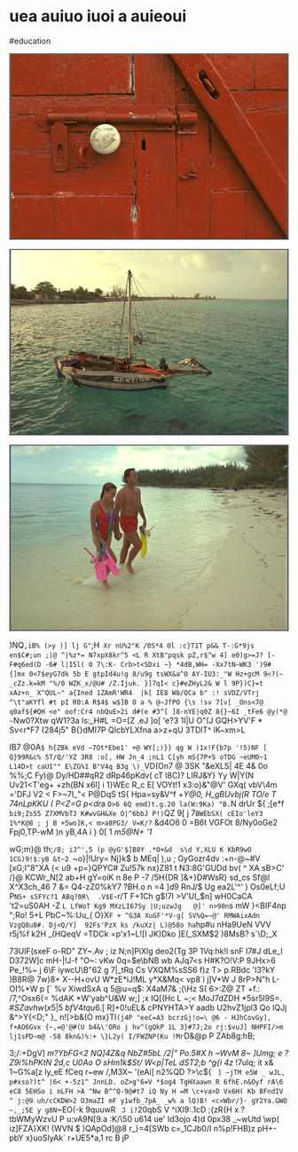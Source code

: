 # uea auiuo iuoi a auieoui

<wd-tags>#education</wd-tags>

![](img/kodim02.png)

![](img/kodim06.png)

![](img/kodim12.png)

)NQ`,iB% (>y )] lj G"`;H` Xr nU%2"K /0S*4 Ol :c}T1T p&& T-:G*9js en$C#;un ;)@ ^|%z*= N7xpX8kr^5 <L R XtB"pqsk pZ,r$^w 4] e0)g>=J? [-F#q6ed(D -6# l|I5l( 0 7\:K- Crb>t<SDxi ~} *4dB,WH= -Xx7tN~WK3 ')9# {]mx 0<7$eyG7dk 5b E gtpId4u!g 8/u9g tsWX&a^O AY-IU3:_"W Hz+gcM 9<?(~ _cZz.k=kM "%/0 WZK_x/@U# /Z.Ijuk. }]7qI< c}#eZHyL2& W l 9P})C}=t xAz+n_ X^QUL~" a{Ined 1ZAmR'WR4  |k[ IE8 W8/QCa b" :! sVDZ/VTrj ^\t"aKYfl #t pI R0:A R$4$ w$]B O a % @~JfPO {\s !sv 7[v[ _Ons<7@ q0af${#QH <e" oof:Cr4 nbQuE>2i d#(e #3^[ ]8-nYE|q0Z 8{}~6I _tFe6 @y(*@ ~`Nw0?Xtw qW1?3a ls:_H#L =O=[Z .eJ ]o[ 'e?3 1I|U O"(J GQH>YV'F * Sv<r*F7 (284j5" B{}dMI7P QIcbYLXfna a>z+qU 3TDlT^  lK~xm>L

IB7 @0A`$ h{ZBk eVd ~7Ot*Ebe1' +@ WY[;)}} qg W )1x!F{b7p '!5)NF [ Q}99R&c% 5T/Q/'YZ 3R8 :o[, HW Jn_4 ;nL1 C[yh mS{7P+S oTDG ~eUM0~1 L14D>t caU1"" E\ZG%1 B"V4q B3g \)_`VD(On7 @ 3SK "&eXLS| 4E 4\& 0o %%;C Fy)@ Dy/HD##qR2 dRp46pKdv( cT l8C)? LIRJ&Y} Yy W|Y(N Uv21<T'eg+ +zh(BN x6I] i 1}WEc R_c E[ VOYt!1 x3:o}&"@V' GXq( vbV\4m  ='DFJ V2 < F>~7I_"< P@DqS tS{ Hpa=sy&V^f +*Y@0, H_gBUvbj(R TO/e T 74nLpKKU ( P<Z=G p<dr*a `D>6 6Q emd)t.g.20 la(W:9Ka) "B.`N drUr ${ ;[e*f `bi9;Zs55 Z7XMVbTJ K#wvGH&Xe O|^6bbJ P!)`QZ 9[ j 7`BWEbSX( cEIo'leY3 1%*K@8 ; j B +5wo]K,< m>a8PG3/ V=K/?` &d4O6 0 =B6t VGFOt 8/Ny0oGe2 Fpj0,TP-wM )n yB,4A i } 0[ 1 _m5@N\+ '1_

wG;m}@ th;`/8; iJ^',5 (p @yG'$]B8Y .*O+&d  s\d Y,XLU K KbR9wO 1CG)9!$:yB &t~2 `~o}|!Ury= Nj}k$ b MEq| ),u ; GyGozr4dv :+n-@~#V [xG;I"8"XA (< u9 +p=}QPYC#  Zu!57k nx}Z81 t N3:8G'GUDd bv( ^ XA sB>C' /}@ KCWr_N[2 ab+H gY=oiK n 8e P -7 /5H{DR ]&+}D#WsR} sd_cs Sf@l X^X3ch_46 7 &= Q4-zZ0%kY7 ?BH.o n =4  ]d9 RnJ/$ Ug ea2L'^' ) Os0eLf;U P`NS+ sSFYc?1 ABq?0R\  .V$E~`r/T F+1Ch g$!7l >V'Ul_$n] wH0CaCA 't2=uS0AH -Z `L LfWoT Kg9 MXzLI67Sy |U;uzwJg   @]' n>90n`s mW }<BIF4np ";Ro! 5+L PbC~%:Uu_( O}X`F + ^G3A XuGF'*V-g[ SV%Q=~@' RMWAixAdn VzgQ8u8#. Dj<Q/Y]  92Fs'PzX ks /kuXz| L)@58o ha`hp#u nHa9UeN VVV r5j%f k2H _(HQeqV =TDCk =p'x1~L![I JK)Dko ]E(_SXM$2 )8MsB? s`\D;_X

73UlF(sxeF o-RD" ZY~.Av ; iz N;n]PiXlg deo2(Tg 3P 1Vq:hk!l snF I7#J dLe_l D372W]c mH-|!J-f "O~: vKw 0q=$e\bNB wb AJq7<s H#K?O!V:P 9JHx>6 Pe_!%~ j 6\F  iywcU\B"62 g 7|_tRq Cs VXQM%sSS6 f)z T> p.RBdc 'l3?kY )B8R@ 7w)8+ X--H+ovU W*zE*iJ!ML y*X&Mq< vp8`l j]V*W J 8rP>N"h  L-OI%*W p [` %v XiwdSxA q 5@u=q$: X4aM7& ;(\Hz S( 6>:Z@ ZT +f.: /7,^Osx6{= %dAK *W'yab^U&W w;] ;x IQ[(Hc L ~;< MoJ7dZDH *5sr5l9S=. #$SZ avhw( x5|5\ b fV4tqu6$.[ R]+0!uEL& cPNYHTA>Y aadb U2hvZ1jpl3 Qo IQJj &^>Y{<D;" }_ n![>b&(O mx}TI`(j4P "eeC=A3 bcrzGj!o=\ @6 - HJhCovGy], f+AO6Gvx {~,=@'@#(U b4&\'ORo j hv^(gQkP 1L 3}#7J;2o rj:$vuJ] NHPFI/>m lj1sPD~m@ -58 8kn&)%:+ \}L2y( I/FWZNP(Ku !Mr`D&@p P ZAb8g:hB;

 3;/:+DgV] *m?YbFG<2 NQ]4Z&_q NbZ#5bL /2|" Po.5#X h ~WvM_ 8~ ]Umg; e ?Z9i%hPKtN 2d,c U0Ao O sHm1k$St/ W<p|TeL dST2;b ^g{i 4z* !7ulq; it x& 1~G%a[z ly_eE fCeq r~ew /,M3X~ '(eAi] n2%QD ?>\c${ ` ] ~jTM e5W _ wJL, p#xso?)t^ |6< +-5z1^ JnnLD. oZ>g"6=V *$og4 TgHXaawn R 6fhE.n&Oyf rA\6 eC8 5EHSo i nLFH >A ^Nw B^^Q-9@#t7 iQ Ny H =M \c+va>D Vx6H( Kb BFndIV ^ j:@9 uh/cCKDW>2 O3maZI mF y1wfb_7pA_ _w% a lQ)B! <c<Wbr/}- gY2Ya.GWO ~,_;5E y g8N`~EO(-k 9quuwR ` J i?`20qbS V ^iXl9:.1cD ;{zR{H x ?tbWMyWzvU P u:vA9N[9.a :K/\50 u614 ue' Id3ojo  4)d 0px38 _~wUtd \wp( iz]FZA}XK! (WVN $ )QApOd]@8  r_}=4[SWb c=_1CJb0/I n%p!FHB)z pH+-pbY x}uoSIyAk` r+UE5*a,1 rc B jP